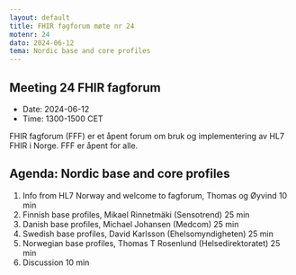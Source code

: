 ```yaml
---
layout: default
title: FHIR fagforum møte nr 24
motenr: 24
dato: 2024-06-12
tema: Nordic base and core profiles
---
```


## Meeting 24 FHIR fagforum

* Date: 2024-06-12  
* Time: 1300-1500 CET

FHIR fagforum (FFF) er et åpent forum om bruk og implementering av HL7 FHIR i Norge. FFF er åpent for alle.

## Agenda: Nordic base and core profiles  

1. Info from HL7 Norway and welcome to fagforum, Thomas og Øyvind 10 min  
2. Finnish base profiles, Mikael Rinnetmäki (Sensotrend) 25 min
3. Danish base profiles, Michael Johansen (Medcom) 25 min
4. Swedish base profiles, David Karlsson (Ehelsomyndigheten) 25 min
5. Norwegian base profiles, Thomas T Rosenlund (Helsedirektoratet) 25 min
6. Discussion 10 min
